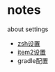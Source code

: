 notes
============

about  settings

* [zsh设置](https://github.com/yftx/notes/blob/master/config/zsh.md)  
* [item2设置](https://github.com/yftx/notes/blob/master/config/iterm2.md)
* gradle配置
